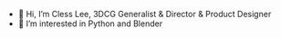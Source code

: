 - 👋 Hi, I’m Cless Lee, 3DCG Generalist & Director & Product Designer
- 👀 I’m interested in Python and Blender

<!---
negicless/negicless is a ✨ special ✨ repository because its `README.md` (this file) appears on your GitHub profile.
You can click the Preview link to take a look at your changes.
--->
